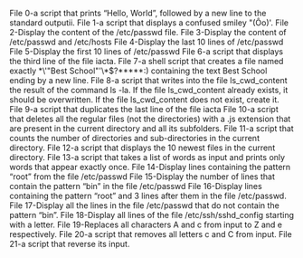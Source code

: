 File 0-a script that prints “Hello, World”, followed by a new line to the standard outputii.
File 1-a script that displays a confused smiley "(Ôo)'.
File 2-Display the content of the /etc/passwd file.
File 3-Display the content of /etc/passwd and /etc/hosts
File 4-Display the last 10 lines of /etc/passwd
File 5-Display the first 10 lines of /etc/passwd
File 6-a script that displays the third line of the file iacta.
File 7-a shell script that creates a file named exactly \*\\'"Best School"\'\\*$\?\*\*\*\*\*:) containing the text Best School ending by a new line.
File 8-a script that writes into the file ls_cwd_content the result of the command ls -la. If the file ls_cwd_content already exists, it should be overwritten. If the file ls_cwd_content does not exist, create it.
File 9-a script that duplicates the last line of the file iacta
File 10-a script that deletes all the regular files (not the directories) with a .js extension that are present in the current directory and all its subfolders.
File 11-a script that counts the number of directories and sub-directories in the current directory.
File 12-a script that displays the 10 newest files in the current directory.
File 13-a script that takes a list of words as input and prints only words that appear exactly once.
File 14-Display lines containing the pattern “root” from the file /etc/passwd
File 15-Display the number of lines that contain the pattern “bin” in the file /etc/passwd
File 16-Display lines containing the pattern “root” and 3 lines after them in the file /etc/passwd.
File 17-Display all the lines in the file /etc/passwd that do not contain the pattern “bin”.
File 18-Display all lines of the file /etc/ssh/sshd_config starting with a letter.
File 19-Replaces all characters A and c from input to Z and e respectively.
File 20-a script that removes all letters c and C from input.
File 21-a script that reverse its input.
